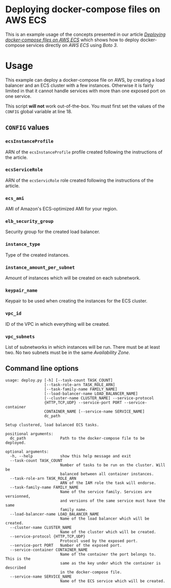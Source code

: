 # Deploying docker-compose files on AWS ECS

This is an example usage of the concepts presented in our article [_Deploying
docker-compose files on AWS
ECS_](https://www.msolution.io/2016/11/01/deploying-docker-compose-files-on-aws-ecs/)
which shows how to deploy docker-compose services directly on _AWS ECS_ using
_Boto 3_.

# Usage

This example can deploy a docker-compose file on AWS, by creating a load
balancer and an ECS cluster with a few instances. Otherwise it is fairly
limited in that it cannot handle services with more than one exposed port on
one service.

This script __will not__ work out-of-the-box. You must first set the values of
the `CONFIG` global variable at line 18.

## `CONFIG` values

### `ecsInstanceProfile`

ARN of the `ecsInstanceProfile` profile created following the instructions of
the article.

### `ecsServiceRole`

ARN of the `ecsServicRole` role created following the instructions of the
article.

### `ecs_ami`

AMI of Amazon's ECS-optimized AMI for your region.

### `elb_security_group`

Security group for the created load balancer.

### `instance_type`

Type of the created instances.

### `instance_amount_per_subnet`

Amount of instances which will be created on each subnetwork.

### `keypair_name`

Keypair to be used when creating the instances for the ECS cluster.

### `vpc_id`

ID of the VPC in which everything will be created.

### `vpc_subnets`

List of subnetworks in which instances will be run. There must be at least two.
No two subnets must be in the same _Availability Zone_.

## Command line options

```
usage: deploy.py [-h] [--task-count TASK_COUNT]
                 [--task-role-arn TASK_ROLE_ARN]
                 [--task-family-name FAMILY_NAME]
                 [--load-balancer-name LOAD_BALANCER_NAME]
                 [--cluster-name CLUSTER_NAME] --service-protocol
                 {HTTP,TCP,UDP} --service-port PORT --service-container
                 CONTAINER_NAME [--service-name SERVICE_NAME]
                 dc_path

Setup clustered, load balanced ECS tasks.

positional arguments:
  dc_path               Path to the docker-compose file to be deployed.

optional arguments:
  -h, --help            show this help message and exit
  --task-count TASK_COUNT
                        Number of tasks to be run on the cluster. Will be
                        balanced between all container instances.
  --task-role-arn TASK_ROLE_ARN
                        ARN of the IAM role the task will endorse.
  --task-family-name FAMILY_NAME
                        Name of the service family. Services are versionned,
                        and versions of the same service must have the same
                        family name.
  --load-balancer-name LOAD_BALANCER_NAME
                        Name of the load balancer which will be created.
  --cluster-name CLUSTER_NAME
                        Name of the cluster which will be created.
  --service-protocol {HTTP,TCP,UDP}
                        Protocol used by the exposed port.
  --service-port PORT   Number of the exposed port.
  --service-container CONTAINER_NAME
                        Name of the container the port belongs to. This is the
                        same as the key under which the container is described
                        in the docker-compose file.
  --service-name SERVICE_NAME
                        Name of the ECS service which will be created.
```
